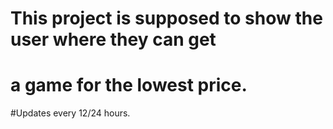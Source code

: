 # This project is supposed to show the user where they can get
# a game for the lowest price.

#Updates every 12/24 hours.
